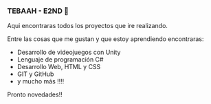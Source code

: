 ### TEBAAH - E2ND 👋


Aqui encontraras todos los proyectos que ire realizando.

Entre las cosas que me gustan y que estoy aprendiendo encontraras:

- Desarrollo de videojuegos con Unity
- Lenguaje de programación C#
- Desarrollo Web, HTML y CSS
- GIT y GitHub
- y mucho más !!!!


Pronto novedades!!

<!--
**Tebaah/Tebaah** is a ✨ _special_ ✨ repository because its `README.md` (this file) appears on your GitHub profile.

Here are some ideas to get you started:

- 🔭 I’m currently working on ...
- 🌱 I’m currently learning ...
- 👯 I’m looking to collaborate on ...
- 🤔 I’m looking for help with ...
- 💬 Ask me about ...
- 📫 How to reach me: ...
- 😄 Pronouns: ...
- ⚡ Fun fact: ...
-->
